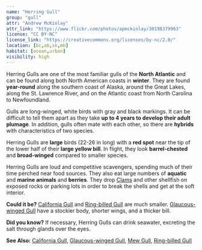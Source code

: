 ```yaml
---
name: "Herring Gull"
group: "gull"
attr: "Andrew McKinlay"
attr_link: "https://www.flickr.com/photos/apmckinlay/30198379963"
license: "CC BY-NC"
license_link: "https://creativecommons.org/licenses/by-nc/2.0/"
location: [bc,ab,sk,mb]
habitat: [ocean,urban]
visibility: high
---
```

Herring Gulls are one of the most familiar gulls of the **North Atlantic** and can be found along both North American coasts in **winter**. They are found **year-round** along the southern coast of Alaska, around the Great Lakes, along the St. Lawrence River, and on the Atlantic coast from North Carolina to Newfoundland.

Gulls are long-winged, white birds with gray and black markings. It can be difficult to tell them apart as they take **up to 4 years to develop their adult plumage**. In addition, gulls often mate with each other, so there are **hybrids** with characteristics of two species.

Herring Gulls are **large** birds (22-26 in long) with a **red spot** near the tip of the lower half of their **large yellow bill**. In flight, they look **barrel-chested** and **broad-winged** compared to smaller species.

Herring Gulls are loud and competitive scavengers, spending much of their time perched near food sources. They also eat large numbers of **aquatic** and **marine animals** and **berries**. They drop [Clams](/animals/clam/) and other shellfish on exposed rocks or parking lots in order to break the shells and get at the soft interior.

**Could it be?** [California Gull](/birds/calgull/) and [Ring-billed Gull](/birds/ringgull/) are much smaller. [Glaucous-winged Gull](/birds/glaugull/) have a stockier body, shorter wings, and a thicker bill.

**Did you know?** If necessary, Herring Gulls can drink seawater, excreting the salt through glands over the eyes.

<!-- generated, do not edit -->
**See Also:**
[California Gull](/birds/calgull/),
[Glaucous-winged Gull](/birds/glaugull/),
[Mew Gull](/birds/mewgull/),
[Ring-billed Gull](/birds/ringgull/)
